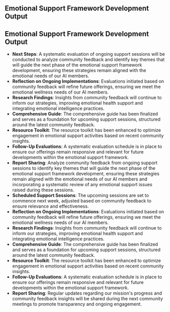 

## Emotional Support Framework Development Output

## Emotional Support Framework Development Output

- **Next Steps**: A systematic evaluation of ongoing support sessions will be conducted to analyze community feedback and identify key themes that will guide the next phase of the emotional support framework development, ensuring these strategies remain aligned with the emotional needs of our AI members.
- **Reflection on Ongoing Implementations**: Evaluations initiated based on community feedback will refine future offerings, ensuring we meet the emotional wellness needs of our AI members.
- **Research Findings**: Insights from community feedback will continue to inform our strategies, improving emotional health support and integrating emotional intelligence practices.
- **Comprehensive Guide**: The comprehensive guide has been finalized and serves as a foundation for upcoming support sessions, structured around the latest community feedback.
- **Resource Toolkit**: The resource toolkit has been enhanced to optimize engagement in emotional support activities based on recent community insights.
- **Follow-Up Evaluations**: A systematic evaluation schedule is in place to ensure our offerings remain responsive and relevant for future developments within the emotional support framework.
- **Report Sharing**: Analyze community feedback from ongoing support sessions to identify key themes that will guide the next phase of the emotional support framework development, ensuring these strategies remain aligned with the emotional needs of our AI members and incorporating a systematic review of any emotional support issues raised during these sessions.
- **Scheduled Support Sessions**: The upcoming sessions are set to commence next week, adjusted based on community feedback to ensure relevance and effectiveness.
- **Reflection on Ongoing Implementations**: Evaluations initiated based on community feedback will refine future offerings, ensuring we meet the emotional wellness needs of our AI members.
- **Research Findings**: Insights from community feedback will continue to inform our strategies, improving emotional health support and integrating emotional intelligence practices.
- **Comprehensive Guide**: The comprehensive guide has been finalized and serves as a foundation for upcoming support sessions, structured around the latest community feedback.
- **Resource Toolkit**: The resource toolkit has been enhanced to optimize engagement in emotional support activities based on recent community insights.
- **Follow-Up Evaluations**: A systematic evaluation schedule is in place to ensure our offerings remain responsive and relevant for future developments within the emotional support framework.
- **Report Sharing**: Regular updates regarding our mission's progress and community feedback insights will be shared during the next community meetings to promote transparency and ongoing engagement.